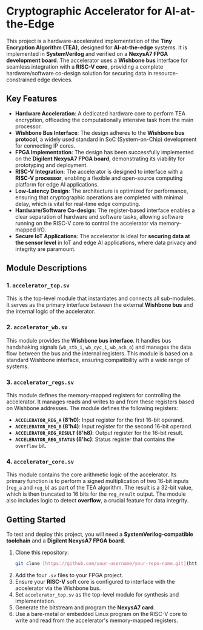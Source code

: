 # Cryptographic Accelerator for AI-at-the-Edge

This project is a hardware-accelerated implementation of the **Tiny Encryption Algorithm (TEA)**, designed for **AI-at-the-edge** systems. It is implemented in **SystemVerilog** and verified on a **NexysA7 FPGA development board**. The accelerator uses a **Wishbone bus** interface for seamless integration with a **RISC-V core**, providing a complete hardware/software co-design solution for securing data in resource-constrained edge devices.

## Key Features
* **Hardware Acceleration**: A dedicated hardware core to perform TEA encryption, offloading the computationally intensive task from the main processor.
* **Wishbone Bus Interface**: The design adheres to the **Wishbone bus protocol**, a widely used standard in SoC (System-on-Chip) development for connecting IP cores.
* **FPGA Implementation**: The design has been successfully implemented on the **Digilent NexysA7 FPGA board**, demonstrating its viability for prototyping and deployment.
* **RISC-V Integration**: The accelerator is designed to interface with a **RISC-V processor**, enabling a flexible and open-source computing platform for edge AI applications.
* **Low-Latency Design**: The architecture is optimized for performance, ensuring that cryptographic operations are completed with minimal delay, which is vital for real-time edge computing.
* **Hardware/Software Co-design**: The register-based interface enables a clear separation of hardware and software tasks, allowing software running on the RISC-V core to control the accelerator via memory-mapped I/O.
* **Secure IoT Applications**: The accelerator is ideal for **securing data at the sensor level** in IoT and edge AI applications, where data privacy and integrity are paramount.

## Module Descriptions

### 1. `accelerator_top.sv`
This is the top-level module that instantiates and connects all sub-modules. It serves as the primary interface between the external **Wishbone bus** and the internal logic of the accelerator.

### 2. `accelerator_wb.sv`
This module provides the **Wishbone bus interface**. It handles bus handshaking signals (`wb_stb_i`, `wb_cyc_i`, `wb_ack_o`) and manages the data flow between the bus and the internal registers. This module is based on a standard Wishbone interface, ensuring compatibility with a wide range of systems.

### 3. `accelerator_regs.sv`
This module defines the memory-mapped registers for controlling the accelerator. It manages reads and writes to and from these registers based on Wishbone addresses.
The module defines the following registers:
* **`ACCELERATOR_REG_A` (8'h0)**: Input register for the first 16-bit operand.
* **`ACCELERATOR_REG_B` (8'h4)**: Input register for the second 16-bit operand.
* **`ACCELERATOR_REG_RESULT` (8'h8)**: Output register for the 16-bit result.
* **`ACCELERATOR_REG_STATUS` (8'hc)**: Status register that contains the `overflow` bit.

### 4. `accelerator_core.sv`
This module contains the core arithmetic logic of the accelerator. Its primary function is to perform a signed multiplication of two 16-bit inputs (`reg_a` and `reg_b`) as part of the TEA algorithm. The result is a 32-bit value, which is then truncated to 16 bits for the `reg_result` output. The module also includes logic to detect **overflow**, a crucial feature for data integrity.

## Getting Started

To test and deploy this project, you will need a **SystemVerilog-compatible toolchain** and a **Digilent NexysA7 FPGA board**.

1.  Clone this repository:
    ```bash
    git clone [https://github.com/your-username/your-repo-name.git](https://github.com/your-username/your-repo-name.git)
    ```
2.  Add the four `.sv` files to your FPGA project.
3.  Ensure your **RISC-V** soft core is configured to interface with the accelerator via the Wishbone bus.
4.  Set `accelerator_top.sv` as the top-level module for synthesis and implementation.
5.  Generate the bitstream and program the **NexysA7 card**.
6.  Use a bare-metal or embedded Linux program on the RISC-V core to write and read from the accelerator's memory-mapped registers.
